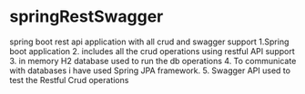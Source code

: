 # springRestSwagger
spring boot rest api application with all crud and swagger support
1.Spring boot application
2. includes all the crud operations using restful API support
3. in memory H2 database used to run the db operations
4. To communicate with databases i have used Spring JPA framework.
5. Swagger API used to test the Restful Crud operations
